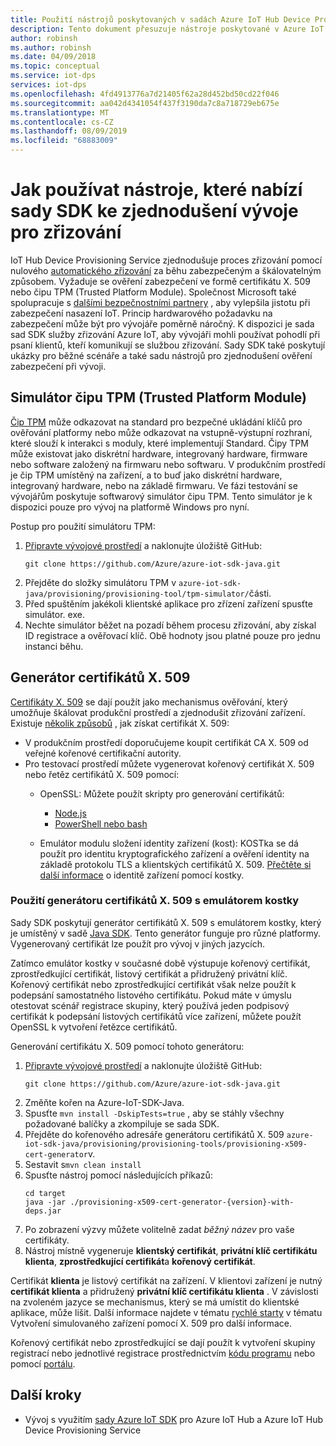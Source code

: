```yaml
---
title: Použití nástrojů poskytovaných v sadách Azure IoT Hub Device Provisioning Service SDK ke zjednodušení vývoje
description: Tento dokument přesuzuje nástroje poskytované v Azure IoT Hub Device Provisioning Service SDK pro vývoj.
author: robinsh
ms.author: robinsh
ms.date: 04/09/2018
ms.topic: conceptual
ms.service: iot-dps
services: iot-dps
ms.openlocfilehash: 4fd4913776a7d21405f62a28d452bd50cd22f046
ms.sourcegitcommit: aa042d4341054f437f3190da7c8a718729eb675e
ms.translationtype: MT
ms.contentlocale: cs-CZ
ms.lasthandoff: 08/09/2019
ms.locfileid: "68883009"
---
```

# <a name="how-to-use-tools-provided-in-the-sdks-to-simplify-development-for-provisioning"></a>Jak používat nástroje, které nabízí sady SDK ke zjednodušení vývoje pro zřizování
IoT Hub Device Provisioning Service zjednodušuje proces zřizování pomocí nulového [automatického zřizování](concepts-auto-provisioning.md) za běhu zabezpečeným a škálovatelným způsobem.  Vyžaduje se ověření zabezpečení ve formě certifikátu X. 509 nebo čipu TPM (Trusted Platform Module).  Společnost Microsoft také spolupracuje s [dalšími bezpečnostními partnery](https://azure.microsoft.com/blog/azure-iot-supports-new-security-hardware-to-strengthen-iot-security/) , aby vylepšila jistotu při zabezpečení nasazení IoT. Princip hardwarového požadavku na zabezpečení může být pro vývojáře poměrně náročný. K dispozici je sada sad SDK služby zřizování Azure IoT, aby vývojáři mohli používat pohodlí při psaní klientů, kteří komunikují se službou zřizování. Sady SDK také poskytují ukázky pro běžné scénáře a také sadu nástrojů pro zjednodušení ověření zabezpečení při vývoji.

## <a name="trusted-platform-module-tpm-simulator"></a>Simulátor čipu TPM (Trusted Platform Module)
[Čip TPM](https://docs.microsoft.com/azure/iot-dps/concepts-security) může odkazovat na standard pro bezpečné ukládání klíčů pro ověřování platformy nebo může odkazovat na vstupně-výstupní rozhraní, které slouží k interakci s moduly, které implementují Standard. Čipy TPM může existovat jako diskrétní hardware, integrovaný hardware, firmware nebo software založený na firmwaru nebo softwaru.  V produkčním prostředí je čip TPM umístěný na zařízení, a to buď jako diskrétní hardware, integrovaný hardware, nebo na základě firmwaru. Ve fázi testování se vývojářům poskytuje softwarový simulátor čipu TPM.  Tento simulátor je k dispozici pouze pro vývoj na platformě Windows pro nyní.

Postup pro použití simulátoru TPM:
1. [Připravte vývojové prostředí](https://docs.microsoft.com/azure/iot-dps/quick-enroll-device-x509-java) a naklonujte úložiště GitHub:
   ```
   git clone https://github.com/Azure/azure-iot-sdk-java.git
   ```
2. Přejděte do složky simulátoru TPM v ```azure-iot-sdk-java/provisioning/provisioning-tool/tpm-simulator/```části.
3. Před spuštěním jakékoli klientské aplikace pro zřízení zařízení spusťte simulátor. exe.
4. Nechte simulátor běžet na pozadí během procesu zřizování, aby získal ID registrace a ověřovací klíč.  Obě hodnoty jsou platné pouze pro jednu instanci běhu.

## <a name="x509-certificate-generator"></a>Generátor certifikátů X. 509
[Certifikáty X. 509](https://docs.microsoft.com/azure/iot-dps/concepts-security#x509-certificates) se dají použít jako mechanismus ověřování, který umožňuje škálovat produkční prostředí a zjednodušit zřizování zařízení.  Existuje [několik způsobů](https://docs.microsoft.com/azure/iot-hub/iot-hub-x509ca-overview#how-to-get-an-x509-ca-certificate) , jak získat certifikát X. 509:
* V produkčním prostředí doporučujeme koupit certifikát CA X. 509 od veřejné kořenové certifikační autority.
* Pro testovací prostředí můžete vygenerovat kořenový certifikát X. 509 nebo řetěz certifikátů X. 509 pomocí:
    * OpenSSL: Můžete použít skripty pro generování certifikátů:
        * [Node.js](https://github.com/Azure/azure-iot-sdk-node/tree/master/provisioning/tools)
        * [PowerShell nebo bash](https://github.com/Azure/azure-iot-sdk-c/blob/master/tools/CACertificates/CACertificateOverview.md)
        
    * Emulátor modulu složení identity zařízení (kost): KOSTka se dá použít pro identitu kryptografického zařízení a ověření identity na základě protokolu TLS a klientských certifikátů X. 509.  [Přečtěte si další informace](https://www.microsoft.com/research/publication/device-identity-dice-riot-keys-certificates/) o identitě zařízení pomocí kostky.

### <a name="using-x509-certificate-generator-with-dice-emulator"></a>Použití generátoru certifikátů X. 509 s emulátorem kostky
Sady SDK poskytují generátor certifikátů X. 509 s emulátorem kostky, který je umístěný v sadě [Java SDK](https://github.com/Azure/azure-iot-sdk-java/tree/master/provisioning/provisioning-tools/provisioning-x509-cert-generator).  Tento generátor funguje pro různé platformy.  Vygenerovaný certifikát lze použít pro vývoj v jiných jazycích.

Zatímco emulátor kostky v současné době výstupuje kořenový certifikát, zprostředkující certifikát, listový certifikát a přidružený privátní klíč.  Kořenový certifikát nebo zprostředkující certifikát však nelze použít k podepsání samostatného listového certifikátu.  Pokud máte v úmyslu otestovat scénář registrace skupiny, který používá jeden podpisový certifikát k podepsání listových certifikátů více zařízení, můžete použít OpenSSL k vytvoření řetězce certifikátů.

Generování certifikátu X. 509 pomocí tohoto generátoru:
1. [Připravte vývojové prostředí](https://docs.microsoft.com/azure/iot-dps/quick-enroll-device-x509-java) a naklonujte úložiště GitHub:
   ```
   git clone https://github.com/Azure/azure-iot-sdk-java.git
   ```
2. Změňte kořen na Azure-IoT-SDK-Java.
3. Spusťte ```mvn install -DskipTests=true``` , aby se stáhly všechny požadované balíčky a zkompiluje se sada SDK.
4. Přejděte do kořenového adresáře generátoru certifikátů X. 509 ```azure-iot-sdk-java/provisioning/provisioning-tools/provisioning-x509-cert-generator```v.
5. Sestavit s```mvn clean install```
6. Spusťte nástroj pomocí následujících příkazů:
   ```
   cd target
   java -jar ./provisioning-x509-cert-generator-{version}-with-deps.jar
   ```
7. Po zobrazení výzvy můžete volitelně zadat _běžný název_ pro vaše certifikáty.
8. Nástroj místně vygeneruje **klientský certifikát**, **privátní klíč certifikátu klienta**, **zprostředkující certifikát**a **kořenový certifikát**.

Certifikát **klienta** je listový certifikát na zařízení.  V klientovi zařízení je nutný **certifikát klienta** a přidružený **privátní klíč certifikátu klienta** . V závislosti na zvoleném jazyce se mechanismus, který se má umístit do klientské aplikace, může lišit.  Další informace najdete v tématu [rychlé starty](https://docs.microsoft.com/azure/iot-dps/quick-create-simulated-device-x509) v tématu Vytvoření simulovaného zařízení pomocí X. 509 pro další informace.

Kořenový certifikát nebo zprostředkující se dají použít k vytvoření skupiny registrací nebo jednotlivé registrace prostřednictvím [kódu programu](https://docs.microsoft.com/azure/iot-dps/how-to-manage-enrollments-sdks) nebo pomocí [portálu](https://docs.microsoft.com/azure/iot-dps/how-to-manage-enrollments).

## <a name="next-steps"></a>Další kroky
* Vývoj s využitím [sady Azure IoT SDK]( https://github.com/Azure/azure-iot-sdks) pro Azure IoT Hub a Azure IoT Hub Device Provisioning Service
